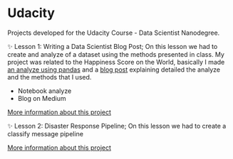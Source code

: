 # Udacity

Projects developed for the Udacity Course - Data Scientist Nanodegree.


✨ Lesson 1: Writing a Data Scientist Blog Post;
On this lesson we had to create and analyze of a dataset using the methods presented in class. My project was related to the Happiness Score on the World, basically I made [an analyze using pandas](https://github.com/erickaugustor/Data-Scientist/tree/main/project-blog) and a [blog post](https://medium.com/@erick.augustoramos/happiness-across-the-world-the-impact-o-social-aspects-on-happiness-of-their-people-735ae0eb1474) explaining detailed the analyze and the methods that I used.

- Notebook analyze
- Blog on Medium

[More information about this project](https://github.com/erickaugustor/Data-Scientist/tree/main/project-blog)


✨ Lesson 2: Disaster Response Pipeline;
On this lesson we had to create a classify message pipeline

[More information about this project](https://github.com/erickaugustor/Data-Scientist/tree/main/disaster-project)
